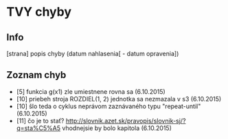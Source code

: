 # TVY chyby

## Info

[strana]  popis chyby (datum nahlasenia[ - datum opravenia])

## Zoznam chyb

- [5] funkcia g(x1) zle umiestnene rovna sa (6.10.2015)
- [10] priebeh stroja ROZDIEL(1, 2) jednotka sa nezmazala v s3 (6.10.2015)
- [10] šlo teda o cyklus neprávom zaznávaného typu "repeat-until" (6.10.2015)
- [11] čo je to stať? http://slovnik.azet.sk/pravopis/slovnik-sj/?q=sta%C5%A5 vhodnejsie by bolo kapitola (6.10.2015)
